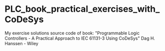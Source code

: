 # PLC_book_practical_exercises_with_CoDeSys
My exercise solutions source code of book: "Programmable Logic Controllers - A Practical Approach to IEC 61131-3 Using CoDeSys" Dag H. Hanssen -  Wiley
